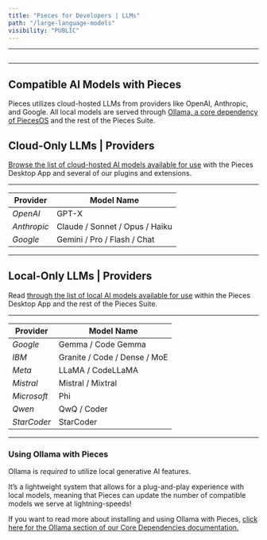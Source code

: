```yaml
---
title: "Pieces for Developers | LLMs"
path: "/large-language-models"
visibility: "PUBLIC"
---
```

***

<Image src="https://storage.googleapis.com/hashnode_product_documentation_assets/standalone_single_docs/compatible_llms/compatible-llms.png" alt="" align="center" fullwidth="true" />

***

## Compatible AI Models with Pieces

Pieces utilizes cloud-hosted LLMs from providers like OpenAI, Anthropic, and Google. All local models are served through [Ollama, a core dependency of PiecesOS](https://docs.pieces.app/products/core-dependencies/ollama) and the rest of the Pieces Suite.

## Cloud-Only LLMs | Providers

[Browse the list of cloud-hosted AI models available for use](https://docs.pieces.app/products/large-language-models/cloud-models) with the Pieces Desktop App and several of our plugins and extensions.

***

| **Provider** | **Model Name**                 |
| ------------ | ------------------------------ |
| *OpenAI*     | GPT-X                          |
| *Anthropic*  | Claude / Sonnet / Opus / Haiku |
| *Google*     | Gemini / Pro / Flash / Chat    |

***

## Local-Only LLMs | Providers

Read [through the list of local AI models available for use](https://docs.pieces.app/products/large-language-models/local-models) within the Pieces Desktop App and the rest of the Pieces Suite.

***

| **Provider** | **Model Name**               |
| ------------ | ---------------------------- |
| *Google*     | Gemma / Code Gemma           |
| *IBM*        | Granite / Code / Dense / MoE |
| *Meta*       | LLaMA / CodeLLaMA            |
| *Mistral*    | Mistral / Mixtral            |
| *Microsoft*  | Phi                          |
| *Qwen*       | QwQ / Coder                  |
| *StarCoder*  | StarCoder                    |

***

### Using Ollama with Pieces

Ollama is *required* to utilize local generative AI features.

It’s a lightweight system that allows for a plug-and-play experience with local models, meaning that Pieces can update the number of compatible models we serve at lightning-speeds!

If you want to read more about installing and using Ollama with Pieces, [click here for the Ollama section of our Core Dependencies documentation.](https://docs.pieces.app/products/core-dependencies/ollama)
